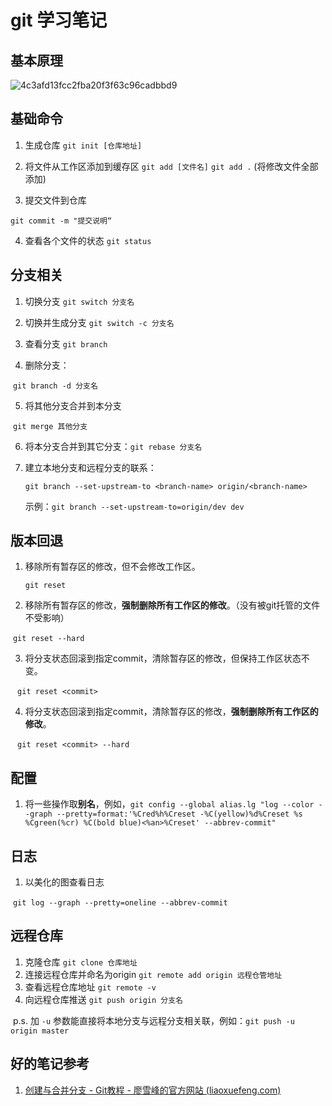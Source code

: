 # git 学习笔记
## 基本原理

![4c3afd13fcc2fba20f3f63c96cadbbd9](https://gitee.com/SheeepHappy/blog-pic/raw/master/20250323120507814.webp)



## 基础命令

1. 生成仓库
    `git init [仓库地址]`

2. 将文件从工作区添加到缓存区
    `git add [文件名]`
    `git add .`    (将修改文件全部添加)

3. 提交文件到仓库

  `git commit -m "提交说明“ `

4. 查看各个文件的状态
    `git status`



## 分支相关

1. 切换分支
    `git switch 分支名`

2. 切换并生成分支
    `git switch -c 分支名`

3. 查看分支
    `git branch`

4. 删除分支：

​	`git branch -d 分支名`

5. 将其他分支合并到本分支

​	`git merge 其他分支`

6. 将本分支合并到其它分支：`git rebase 分支名`

6. 建立本地分支和远程分支的联系：

   `git branch --set-upstream-to <branch-name> origin/<branch-name>`

   示例：`git branch --set-upstream-to=origin/dev dev`



## 版本回退

1. 移除所有暂存区的修改，但不会修改工作区。

   `git reset`

2. 移除所有暂存区的修改，**强制删除所有工作区的修改**。（没有被git托管的文件不受影响）

​		`git reset --hard`

3. 将分支状态回滚到指定commit，清除暂存区的修改，但保持工作区状态不变。

​	` git reset <commit>`

4. 将分支状态回滚到指定commit，清除暂存区的修改，**强制删除所有工作区的修改**。

​	` git reset <commit> --hard`



## 配置

1. 将一些操作取**别名**，例如，`git config --global alias.lg "log --color --graph --pretty=format:'%Cred%h%Creset -%C(yellow)%d%Creset %s %Cgreen(%cr) %C(bold blue)<%an>%Creset' --abbrev-commit"`



## 日志

1. 以美化的图查看日志

​	`git log --graph --pretty=oneline --abbrev-commit`



## 远程仓库

1. 克隆仓库
`git clone 仓库地址`
2. 连接远程仓库并命名为origin
`git remote add origin 远程仓管地址`
3. 查看远程仓库地址
`git remote -v`
4. 向远程仓库推送
`git push origin 分支名`

​	p.s. 加 `-u` 参数能直接将本地分支与远程分支相关联，例如：`git push -u origin master`



## 好的笔记参考

1. [创建与合并分支 - Git教程 - 廖雪峰的官方网站 (liaoxuefeng.com)](https://liaoxuefeng.com/books/git/branch/create/index.html)

